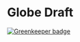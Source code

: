 # Globe Draft

[![Greenkeeper badge](https://badges.greenkeeper.io/Heher/Globe-Draft.svg)](https://greenkeeper.io/)
